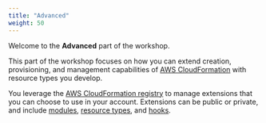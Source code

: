 ```yaml
---
title: "Advanced"
weight: 50
---
```


Welcome to the **Advanced** part of the workshop.

This part of the workshop focuses on how you can extend creation, provisioning, and management capabilities of [AWS CloudFormation](https://aws.amazon.com/cloudformation/) with resource types you develop.

You leverage the [AWS CloudFormation registry](https://docs.aws.amazon.com/AWSCloudFormation/latest/UserGuide/registry.html) to manage extensions that you can choose to use in your account. Extensions can be public or private, and include [modules](https://docs.aws.amazon.com/cloudformation-cli/latest/userguide/modules.html), [resource types](https://docs.aws.amazon.com/cloudformation-cli/latest/userguide/resource-types.html), and [hooks](https://docs.aws.amazon.com/cloudformation-cli/latest/userguide/hooks.html).
